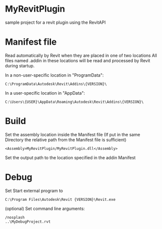 # MyRevitPlugin
sample project for a revit plugin using the RevitAPI

# Manifest file
Read automatically by Revit when they are placed in one of two locations
All files named .addin in these locations will be read and processed by Revit during startup.

In a non-user-specific location in "ProgramData":
```
C:\ProgramData\Autodesk\Revit\Addins\{VERSION}\
```
In a user-specific location in "AppData":
```
C:\Users\{USER}\AppData\Roaming\Autodesk\Revit\Addins\{VERSION}\
```
# Build
Set the assembly location inside the Manifest file
(If put in the same Directory the relative path from the Manifest file is sufficient)
```
<Assembly>MyRevitPlugin/MyRevitPlugin.dll</Assembly>
```
Set the output path to the location specified in the addin Manifest

# Debug
Set Start external program to
```
C:\Program Files\Autodesk\Revit {VERSION}\Revit.exe
```
(optional)
Set command line arguments:
```
/nosplash
..\MyDebugProject.rvt
```
